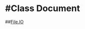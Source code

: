 #Class Document
==================
##[File.IO](http://docs.scipy.org/doc/numpy/reference/generated/numpy.loadtxt.html)
